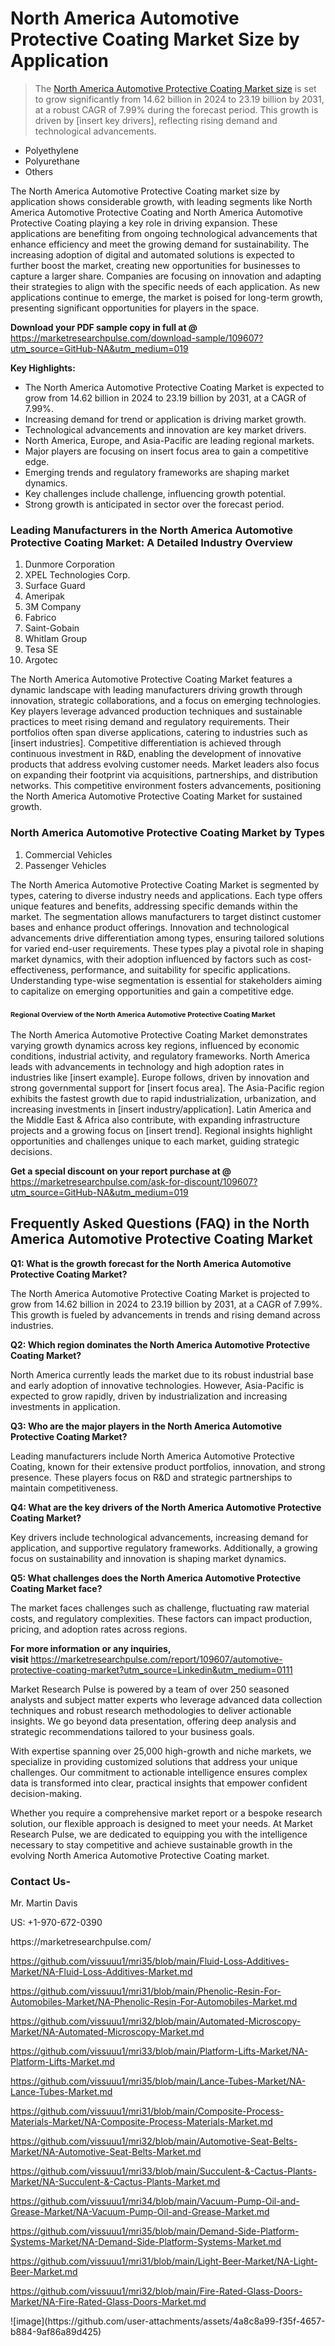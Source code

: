 <h1>North America Automotive Protective Coating Market&nbsp;Size by Application</h1><blockquote><p>The <a href="https://marketresearchpulse.com/download-sample/109607?utm_source=GitHub-NA&amp;utm_medium=019">North America Automotive Protective Coating Market size</a> is set to grow significantly from 14.62 billion in 2024 to 23.19 billion by 2031, at a robust CAGR of 7.99% during the forecast period. This growth is driven by [insert key drivers], reflecting rising demand and technological advancements.</p></blockquote><ul><li>Polyethylene <li> Polyurethane <li> Others</li></ul><p>The North America Automotive Protective Coating market size by application shows considerable growth, with leading segments like North America Automotive Protective Coating and North America Automotive Protective Coating playing a key role in driving expansion. These applications are benefiting from ongoing technological advancements that enhance efficiency and meet the growing demand for sustainability. The increasing adoption of digital and automated solutions is expected to further boost the market, creating new opportunities for businesses to capture a larger share. Companies are focusing on innovation and adapting their strategies to align with the specific needs of each application. As new applications continue to emerge, the market is poised for long-term growth, presenting significant opportunities for players in the space.</p><p><strong>Download your PDF sample copy in full at @ </strong><a href="https://marketresearchpulse.com/download-sample/109607?utm_source=GitHub-NA&amp;utm_medium=019">https://marketresearchpulse.com/download-sample/109607?utm_source=GitHub-NA&amp;utm_medium=019</a></p><p><strong>Key Highlights: </strong></p><ul><li>The North America Automotive Protective Coating Market is expected to grow from 14.62 billion in 2024 to 23.19 billion by 2031, at a CAGR of 7.99%.</li><li>Increasing demand for trend or application is driving market growth.</li><li>Technological advancements and innovation are key market drivers.</li><li>North America, Europe, and Asia-Pacific are leading regional markets.</li><li>Major players are focusing on insert focus area to gain a competitive edge.</li><li>Emerging trends and regulatory frameworks are shaping market dynamics.</li><li>Key challenges include challenge, influencing growth potential.</li><li>Strong growth is anticipated in sector over the forecast period.</li></ul><h3>Leading Manufacturers in the North America Automotive Protective Coating Market: A Detailed Industry Overview</h3><ol><li>Dunmore Corporation</li><li>XPEL Technologies Corp.</li><li>Surface Guard</li><li>Ameripak</li><li>3M Company</li><li>Fabrico</li><li>Saint-Gobain</li><li>Whitlam Group</li><li>Tesa SE</li><li>Argotec</li></ol><div class="flex max-w-full flex-col flex-grow"><div class="min-h-8 text-message flex w-full flex-col items-end gap-2 whitespace-normal break-words [.text-message+&amp;]:mt-5" dir="auto" data-message-author-role="assistant" data-message-id="fd8432e4-4910-450d-b182-61b7bfb0a01f" data-message-model-slug="gpt-4o"><div class="flex w-full flex-col gap-1 empty:hidden first:pt-[3px]"><div class="markdown prose w-full break-words dark:prose-invert light"><p>The North America Automotive Protective Coating Market features a dynamic landscape with leading manufacturers driving growth through innovation, strategic collaborations, and a focus on emerging technologies. Key players leverage advanced production techniques and sustainable practices to meet rising demand and regulatory requirements. Their portfolios often span diverse applications, catering to industries such as [insert industries]. Competitive differentiation is achieved through continuous investment in R&amp;D, enabling the development of innovative products that address evolving customer needs. Market leaders also focus on expanding their footprint via acquisitions, partnerships, and distribution networks. This competitive environment fosters advancements, positioning the North America Automotive Protective Coating Market for sustained growth.</p></div></div></div></div><h3>North America Automotive Protective Coating Market by Types</h3><ol><li>Commercial Vehicles <li> Passenger Vehicles</li></ol><div class="flex max-w-full flex-col flex-grow"><div class="min-h-8 text-message flex w-full flex-col items-end gap-2 whitespace-normal break-words [.text-message+&amp;]:mt-5" dir="auto" data-message-author-role="assistant" data-message-id="084470be-0bb7-4664-bddf-5156b4f41249" data-message-model-slug="gpt-4o-mini"><div class="flex w-full flex-col gap-1 empty:hidden first:pt-[3px]"><div class="markdown prose w-full break-words dark:prose-invert light"><p>The North America Automotive Protective Coating Market is segmented by types, catering to diverse industry needs and applications. Each type offers unique features and benefits, addressing specific demands within the market. The segmentation allows manufacturers to target distinct customer bases and enhance product offerings. Innovation and technological advancements drive differentiation among types, ensuring tailored solutions for varied end-user requirements. These types play a pivotal role in shaping market dynamics, with their adoption influenced by factors such as cost-effectiveness, performance, and suitability for specific applications. Understanding type-wise segmentation is essential for stakeholders aiming to capitalize on emerging opportunities and gain a competitive edge.</p></div></div></div></div><h3><span style="font-size: 11px;">Regional Overview of the North America Automotive Protective Coating Market</span></h3><div class="flex max-w-full flex-col flex-grow"><div class="min-h-8 text-message flex w-full flex-col items-end gap-2 whitespace-normal break-words [.text-message+&amp;]:mt-5" dir="auto" data-message-author-role="assistant" data-message-id="e9038762-ce64-4e30-91c9-9bd413514231" data-message-model-slug="gpt-4o-mini"><div class="flex w-full flex-col gap-1 empty:hidden first:pt-[3px]"><div class="markdown prose w-full break-words dark:prose-invert light"><p>The North America Automotive Protective Coating Market demonstrates varying growth dynamics across key regions, influenced by economic conditions, industrial activity, and regulatory frameworks. North America leads with advancements in technology and high adoption rates in industries like [insert example]. Europe follows, driven by innovation and strong governmental support for [insert focus area]. The Asia-Pacific region exhibits the fastest growth due to rapid industrialization, urbanization, and increasing investments in [insert industry/application]. Latin America and the Middle East &amp; Africa also contribute, with expanding infrastructure projects and a growing focus on [insert trend]. Regional insights highlight opportunities and challenges unique to each market, guiding strategic decisions.</p></div></div></div></div><p><strong>Get a special discount on your report purchase at @ </strong><a href="https://marketresearchpulse.com/ask-for-discount/109607?utm_source=GitHub-NA&amp;utm_medium=019">https://marketresearchpulse.com/ask-for-discount/109607?utm_source=GitHub-NA&amp;utm_medium=019</a></p><h2>Frequently Asked Questions (FAQ) in the North America Automotive Protective Coating Market</h2><p><strong>Q1: What is the growth forecast for the North America Automotive Protective Coating Market?</strong></p><p>The North America Automotive Protective Coating Market is projected to grow from 14.62 billion in 2024 to 23.19 billion by 2031, at a CAGR of 7.99%. This growth is fueled by advancements in trends and rising demand across industries.</p><p><strong>Q2: Which region dominates the North America Automotive Protective Coating Market?</strong></p><p>North America currently leads the market due to its robust industrial base and early adoption of innovative technologies. However, Asia-Pacific is expected to grow rapidly, driven by industrialization and increasing investments in application.</p><p><strong>Q3: Who are the major players in the North America Automotive Protective Coating Market?</strong></p><p>Leading manufacturers include North America Automotive Protective Coating, known for their extensive product portfolios, innovation, and strong presence. These players focus on R&amp;D and strategic partnerships to maintain competitiveness.</p><p><strong>Q4: What are the key drivers of the North America Automotive Protective Coating Market?</strong></p><p>Key drivers include technological advancements, increasing demand for application, and supportive regulatory frameworks. Additionally, a growing focus on sustainability and innovation is shaping market dynamics.</p><p><strong>Q5: What challenges does the North America Automotive Protective Coating Market face?</strong></p><p>The market faces challenges such as challenge, fluctuating raw material costs, and regulatory complexities. These factors can impact production, pricing, and adoption rates across regions.</p><p><strong>For more information or any inquiries, visit&nbsp;</strong><a href="https://marketresearchpulse.com/report/109607/automotive-protective-coating-market?utm_source=Linkedin&utm_medium=0111">https://marketresearchpulse.com/report/109607/automotive-protective-coating-market?utm_source=Linkedin&utm_medium=0111</a></p><p>Market Research Pulse is powered by a team of over 250 seasoned analysts and subject matter experts who leverage advanced data collection techniques and robust research methodologies to deliver actionable insights. We go beyond data presentation, offering deep analysis and strategic recommendations tailored to your business goals.</p><p>With expertise spanning over 25,000 high-growth and niche markets, we specialize in providing customized solutions that address your unique challenges. Our commitment to actionable intelligence ensures complex data is transformed into clear, practical insights that empower confident decision-making.</p><p>Whether you require a comprehensive market report or a bespoke research solution, our flexible approach is designed to meet your needs. At Market Research Pulse, we are dedicated to equipping you with the intelligence necessary to stay competitive and achieve sustainable growth in the evolving North America Automotive Protective Coating market.</p><h3><strong>Contact Us-</strong></h3><p>Mr. Martin Davis</p><p>US: +1-970-672-0390</p><p>https://marketresearchpulse.com/</p><p><a href="https://github.com/vissuuu1/mri35/blob/main/Fluid-Loss-Additives-Market/NA-Fluid-Loss-Additives-Market.md">https://github.com/vissuuu1/mri35/blob/main/Fluid-Loss-Additives-Market/NA-Fluid-Loss-Additives-Market.md</a></p><p><a href="https://github.com/vissuuu1/mri31/blob/main/Phenolic-Resin-For-Automobiles-Market/NA-Phenolic-Resin-For-Automobiles-Market.md">https://github.com/vissuuu1/mri31/blob/main/Phenolic-Resin-For-Automobiles-Market/NA-Phenolic-Resin-For-Automobiles-Market.md</a></p><p><a href="https://github.com/vissuuu1/mri32/blob/main/Automated-Microscopy-Market/NA-Automated-Microscopy-Market.md">https://github.com/vissuuu1/mri32/blob/main/Automated-Microscopy-Market/NA-Automated-Microscopy-Market.md</a></p><p><a href="https://github.com/vissuuu1/mri33/blob/main/Platform-Lifts-Market/NA-Platform-Lifts-Market.md">https://github.com/vissuuu1/mri33/blob/main/Platform-Lifts-Market/NA-Platform-Lifts-Market.md</a></p><p><a href="https://github.com/vissuuu1/mri35/blob/main/Lance-Tubes-Market/NA-Lance-Tubes-Market.md">https://github.com/vissuuu1/mri35/blob/main/Lance-Tubes-Market/NA-Lance-Tubes-Market.md</a></p><p><a href="https://github.com/vissuuu1/mri31/blob/main/Composite-Process-Materials-Market/NA-Composite-Process-Materials-Market.md">https://github.com/vissuuu1/mri31/blob/main/Composite-Process-Materials-Market/NA-Composite-Process-Materials-Market.md</a></p><p><a href="https://github.com/vissuuu1/mri32/blob/main/Automotive-Seat-Belts-Market/NA-Automotive-Seat-Belts-Market.md">https://github.com/vissuuu1/mri32/blob/main/Automotive-Seat-Belts-Market/NA-Automotive-Seat-Belts-Market.md</a></p><p><a href="https://github.com/vissuuu1/mri33/blob/main/Succulent-&-Cactus-Plants-Market/NA-Succulent-&-Cactus-Plants-Market.md">https://github.com/vissuuu1/mri33/blob/main/Succulent-&-Cactus-Plants-Market/NA-Succulent-&-Cactus-Plants-Market.md</a></p><p><a href="https://github.com/vissuuu1/mri34/blob/main/Vacuum-Pump-Oil-and-Grease-Market/NA-Vacuum-Pump-Oil-and-Grease-Market.md">https://github.com/vissuuu1/mri34/blob/main/Vacuum-Pump-Oil-and-Grease-Market/NA-Vacuum-Pump-Oil-and-Grease-Market.md</a></p><p><a href="https://github.com/vissuuu1/mri35/blob/main/Demand-Side-Platform-Systems-Market/NA-Demand-Side-Platform-Systems-Market.md">https://github.com/vissuuu1/mri35/blob/main/Demand-Side-Platform-Systems-Market/NA-Demand-Side-Platform-Systems-Market.md</a></p><p><a href="https://github.com/vissuuu1/mri31/blob/main/Light-Beer-Market/NA-Light-Beer-Market.md">https://github.com/vissuuu1/mri31/blob/main/Light-Beer-Market/NA-Light-Beer-Market.md</a></p><p><a href="https://github.com/vissuuu1/mri32/blob/main/Fire-Rated-Glass-Doors-Market/NA-Fire-Rated-Glass-Doors-Market.md">https://github.com/vissuuu1/mri32/blob/main/Fire-Rated-Glass-Doors-Market/NA-Fire-Rated-Glass-Doors-Market.md</a></p>
![image](https://github.com/user-attachments/assets/4a8c8a99-f35f-4657-b884-9af86a89d425)
